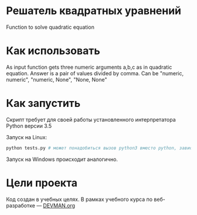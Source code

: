 # Решатель квадратных уравнений

Function to solve quadratic equation

# Как использовать

As input function gets three numeric arguments a,b,c as in quadratic equation.
Answer is a pair of values divided by comma. Can be "numeric, numeric", "numeric, None", "None, None"

# Как запустить

Скрипт требует для своей работы установленного интерпретатора Python версии 3.5

Запуск на Linux:

```bash
python tests.py # может понадобиться вызов python3 вместо python, зависит от настроек операционной системы
```

Запуск на Windows происходит аналогично.

# Цели проекта

Код создан в учебных целях. В рамках учебного курса по веб-разработке ― [DEVMAN.org](https://devman.org)
